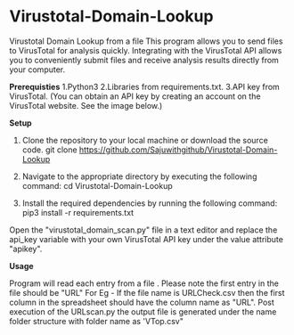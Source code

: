 # Virustotal-Domain-Lookup
Virustotal Domain Lookup from a file This program allows you to send files to VirusTotal for analysis quickly. Integrating with the VirusTotal API allows you to conveniently submit files and receive analysis results directly from your computer.

**Prerequisties**
1.Python3
2.Libraries from requirements.txt.
3.API key from VirusTotal. (You can obtain an API key by creating an account on the VirusTotal website. See the image below.)

**Setup**

1. Clone the repository to your local machine or download the source code. 
git clone https://github.com/Sajuwithgithub/Virustotal-Domain-Lookup

2. Navigate to the appropriate directory by executing the following command:
cd Virustotal-Domain-Lookup

3. Install the required dependencies by running the following command: 
pip3 install -r requirements.txt

Open the "virustotal_domain_scan.py" file in a text editor and replace the api_key variable with your own VirusTotal API key under the value attribute "apikey".

**Usage**

Program will read each entry from a file . Please note the first entry in the file should be "URL" For Eg - If the file name is URLCheck.csv then the first column in the spreadsheet should have the column name as "URL".
Post execution of the URLscan.py the output file is generated under the name folder structure with folder name as 'VTop.csv"
